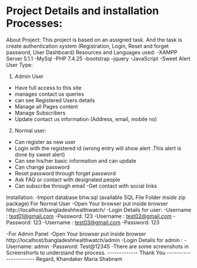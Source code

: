 # Project Details and installation Processes: 
About Project: 
This project is based on an assigned task. And the task is create authentication system (Registration, Login, Reset and forget password, User Dashboard)
Resources and Languages used: 
-XAMPP Server 5.1.1
-MySql
-PHP 7.4.25
-bootstrap
-jquery
-JavaScript
-Sweet Alert
User Type: 
1. Admin User
- Have full access to this site
- manages contact us queries
- can see Registered Users details
- Manage all Pages content
- Manage Subscribers
- Update contact us information (Address, email, mobile no)
2. Normal user: 
- Can register as new user
- Login with the registered id (wrong entry will show alert .This alert is done by sweet alert)
- Can see his/her basic information and can update
- Can change password
- Reset password through forget password
-  Ask FAQ or contact with designated people
- Can subscribe through email 
-Get contact with social links

Installation:
-Import database bhw.sql (available SQL File Folder inside zip package)
For Normal User
-Open Your browser put inside browser http://localhost/bangladeshhealthwatch/
-Login Details for user:
-Username : test01@gmail.com
-Password: 123
-Username : test02@gmail.com
-Password: 123
-Username : test03@gmail.com
-Password: 123

-For Admin Panel
-Open Your browser put inside browser http://localhost/bangladeshhealthwatch/admin
-Login Details for admin :
-Username: admin
-Password: Test@12345
-There are some screenshots in Screenshorts to understand the process.
------------- Thank You ----------------------
Regard,
Khandaker Maria Shabnam 

